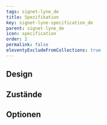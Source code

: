 ```yaml
---
tags: signet-lyne_de
title: Spezifikation
key: signet-lyne-specification_de
parent: signet-lyne_de
icon: specification
order: 2
permalink: false
eleventyExcludeFromCollections: true
---
```


## Design 

## Zustände

## Optionen


